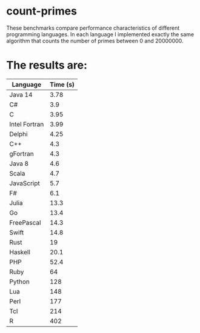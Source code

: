 # count-primes

These benchmarks compare performance characteristics of different programming languages.
In each language I implemented exactly the same algorithm that counts the number of primes between 0 and 20000000.

# The results are:
| Language | Time (s) |
|----------|----------|
|Java 14   |3.78      |
|C#        |3.9       |
|C         |3.95      |
|Intel Fortran|3.99   |
|Delphi    |4.25      |
|C++       |4.3       |
|gFortran  |4.3       |
|Java 8    |4.6       |
|Scala     |4.7       |
|JavaScript|5.7       |
|F#        |6.1       |
|Julia     |13.3      | 
|Go        |13.4      |
|FreePascal|14.3      |
|Swift     |14.8      |
|Rust      |19        |
|Haskell   |20.1      |
|PHP       |52.4      |
|Ruby      |64        |
|Python    |128       |
|Lua       |148       |
|Perl      |177       |
|Tcl       |214       |
|R         |402       |
